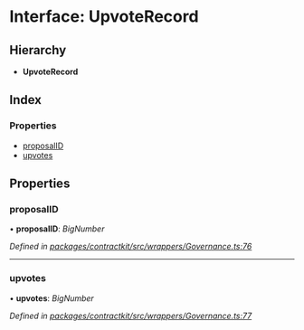 # Interface: UpvoteRecord

## Hierarchy

* **UpvoteRecord**

## Index

### Properties

* [proposalID](_wrappers_governance_.upvoterecord.md#proposalid)
* [upvotes](_wrappers_governance_.upvoterecord.md#upvotes)

## Properties

###  proposalID

• **proposalID**: *BigNumber*

*Defined in [packages/contractkit/src/wrappers/Governance.ts:76](https://github.com/celo-org/celo-monorepo/blob/master/packages/contractkit/src/wrappers/Governance.ts#L76)*

___

###  upvotes

• **upvotes**: *BigNumber*

*Defined in [packages/contractkit/src/wrappers/Governance.ts:77](https://github.com/celo-org/celo-monorepo/blob/master/packages/contractkit/src/wrappers/Governance.ts#L77)*
